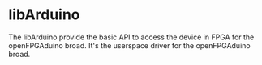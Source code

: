 # libArduino
The libArduino provide the basic API to access the device in FPGA for the openFPGAduino broad. It's the userspace driver for the openFPGAduino broad.
